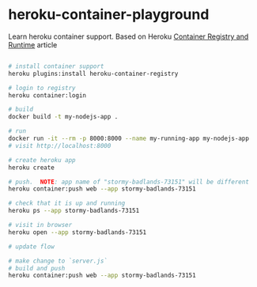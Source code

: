 # heroku-container-playground

Learn heroku container support.  Based on Heroku [Container Registry and Runtime](https://devcenter.heroku.com/articles/container-registry-and-runtime) article

```sh

# install container support
heroku plugins:install heroku-container-registry

# login to registry
heroku container:login

# build
docker build -t my-nodejs-app .

# run
docker run -it --rm -p 8000:8000 --name my-running-app my-nodejs-app
# visit http://localhost:8000

# create heroku app
heroku create

# push.  NOTE: app name of "stormy-badlands-73151" will be different
heroku container:push web --app stormy-badlands-73151

# check that it is up and running
heroku ps --app stormy-badlands-73151

# visit in browser
heroku open --app stormy-badlands-73151

# update flow

# make change to `server.js`
# build and push
heroku container:push web --app stormy-badlands-73151
```
